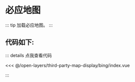 <script setup>
import Map from './index.vue'
</script>
# 必应地图

::: tip
加载必应地图。
:::

<Map />

## 代码如下:

::: details 点我查看代码

<<< @/open-layers/third-party-map-display/bing/index.vue

:::